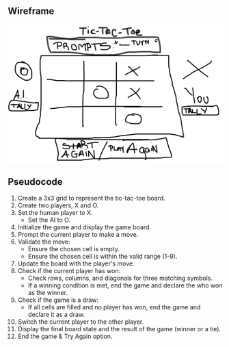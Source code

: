 ## Wireframe
![Tic Tac Toe Wireframe](wireframe-sketch.jpg)


## Pseudocode

1. Create a 3x3 grid to represent the tic-tac-toe board.
2. Create two players, X and O.
3. Set the human player to X.
    - Set the AI to O.
4. Initialize the game and display the game board.
5. Prompt the current player to make a move.
6. Validate the move:
    - Ensure the chosen cell is empty.
    - Ensure the chosen cell is within the valid range (1-9).
7. Update the board with the player's move.
8. Check if the current player has won:
    - Check rows, columns, and diagonals for three matching symbols.
    - If a winning condition is met, end the game and declare the who won as the winner.
9. Check if the game is a draw:
    - If all cells are filled and no player has won, end the game and declare it as a draw.
10. Switch the current player to the other player.
11. Display the final board state and the result of the game (winner or a tie).
12. End the game & Try Again option.


